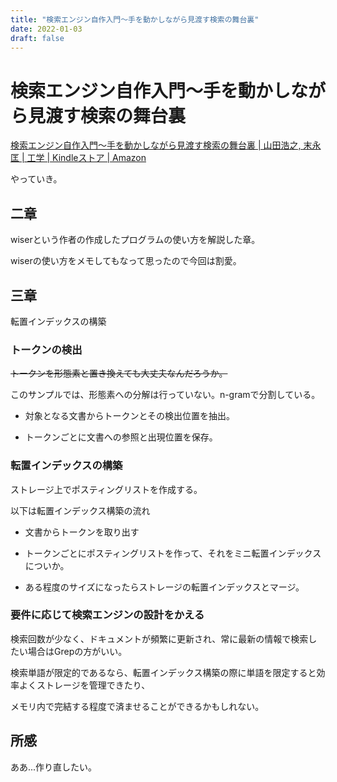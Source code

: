 ```yaml
---
title: "検索エンジン自作入門～手を動かしながら見渡す検索の舞台裏"
date: 2022-01-03
draft: false
---
```

# 検索エンジン自作入門～手を動かしながら見渡す検索の舞台裏



[検索エンジン自作入門～手を動かしながら見渡す検索の舞台裏 | 山田浩之, 末永匡 | 工学 | Kindleストア | Amazon](https://www.amazon.co.jp/dp/B00NUZ32MU/ref=dp-kindle-redirect?_encoding=UTF8&btkr=1)



やっていき。



## 二章



wiserという作者の作成したプログラムの使い方を解説した章。



wiserの使い方をメモしてもなって思ったので今回は割愛。



## 三章



転置インデックスの構築



### トークンの検出



~~トークンを形態素と置き換えても大丈夫なんだろうか。~~



このサンプルでは、形態素への分解は行っていない。n-gramで分割している。



* 対象となる文書からトークンとその検出位置を抽出。



* トークンごとに文書への参照と出現位置を保存。



### 転置インデックスの構築



ストレージ上でポスティングリストを作成する。



以下は転置インデックス構築の流れ



* 文書からトークンを取り出す



* トークンごとにポスティングリストを作って、それをミニ転置インデックスについか。



* ある程度のサイズになったらストレージの転置インデックスとマージ。



### 要件に応じて検索エンジンの設計をかえる



検索回数が少なく、ドキュメントが頻繁に更新され、常に最新の情報で検索したい場合はGrepの方がいい。



検索単語が限定的であるなら、転置インデックス構築の際に単語を限定すると効率よくストレージを管理できたり、



メモリ内で完結する程度で済ませることができるかもしれない。



## 所感



ああ...作り直したい。
